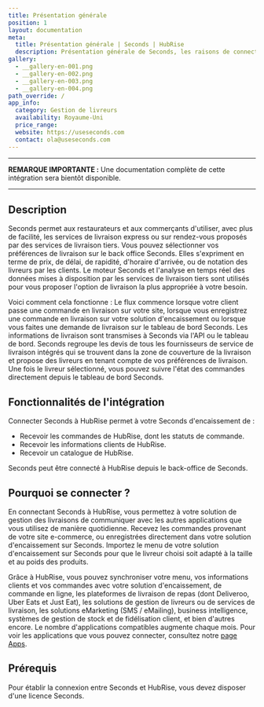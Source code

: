 ```yaml
---
title: Présentation générale
position: 1
layout: documentation
meta:
  title: Présentation générale | Seconds | HubRise
  description: Présentation générale de Seconds, les raisons de connecter Seconds à HubRise et les fonctionnalités de l'intégration avec HubRise.
gallery:
  - __gallery-en-001.png
  - __gallery-en-002.png
  - __gallery-en-003.png
  - __gallery-en-004.png
path_override: /
app_info:
  category: Gestion de livreurs
  availability: Royaume-Uni 
  price_range:
  website: https://useseconds.com
  contact: ola@useseconds.com
---
```


---

**REMARQUE IMPORTANTE :** Une documentation complète de cette intégration sera bientôt disponible.

---

## Description

Seconds permet aux restaurateurs et aux commerçants d'utiliser, avec plus de facilité, les services de livraison express ou sur rendez-vous proposés par des services de livraison tiers.
Vous pouvez sélectionner vos préférences de livraison sur le back office Seconds. Elles s'expriment en terme de prix, de délai, de rapidité, d'horaire d'arrivée, ou de notation des livreurs par les clients.
Le moteur Seconds et l'analyse en temps réel des données mises à disposition par les services de livraison tiers sont utilisés pour vous proposer l'option de livraison la plus appropriée à votre besoin.


Voici comment cela fonctionne :
Le flux commence lorsque votre client passe une commande en livraison sur votre site, lorsque vous enregistrez une commande en livraison sur votre solution d'encaissement ou lorsque vous faites une demande de livraison sur le tableau de bord Seconds. Les informations de livraison sont transmises à Seconds via l'API ou le tableau de bord. Seconds regroupe les devis de tous les fournisseurs de service de livraison intégrés qui se trouvent dans la zone de couverture de la livraison et propose des livreurs en tenant compte de vos préférences de livraison. Une fois le livreur sélectionné, vous pouvez suivre l'état des commandes directement depuis le tableau de bord Seconds.

## Fonctionnalités de l'intégration

Connecter Seconds à HubRise permet à votre Seconds d'encaissement de :

- Recevoir les commandes de HubRise, dont les statuts de commande.
- Recevoir les informations clients de HubRise.
- Recevoir un catalogue de HubRise.

Seconds peut être connecté à HubRise depuis le back-office de Seconds.

## Pourquoi se connecter ?

En connectant Seconds à HubRise, vous permettez à votre solution de gestion des livraisons de communiquer avec les autres applications que vous utilisez de manière quotidienne. Recevez les commandes provenant de votre site e-commerce, ou enregistrées directement dans votre solution d'encaissement sur Seconds. Importez le menu de votre solution d'encaissement sur Seconds pour que le livreur choisi soit adapté à la taille et au poids des produits.

Grâce à HubRise, vous pouvez synchroniser votre menu, vos informations clients et vos commandes avec votre solution d'encaissement, de commande en ligne, les plateformes de livraison de repas (dont Deliveroo, Uber Eats et Just Eat), les solutions de gestion de livreurs ou de services de livraison, les solutions eMarketing (SMS / eMailing), business intelligence, systèmes de gestion de stock et de fidélisation client, et bien d'autres encore. Le nombre d'applications compatibles augmente chaque mois. Pour voir les applications que vous pouvez connecter, consultez notre [page Apps](/apps).

## Prérequis

Pour établir la connexion entre Seconds et HubRise, vous devez disposer d'une licence Seconds.
